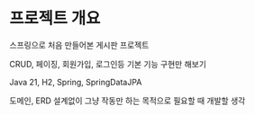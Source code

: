 # 프로젝트 개요

스프링으로 처음 만들어본 게시판 프로젝트

CRUD, 페이징, 회원가입, 로그인등 기본 기능 구현만 해보기


Java 21, H2, Spring, SpringDataJPA

도메인, ERD 설계없이 그냥 작동만 하는 목적으로 필요할 때 개발할 생각